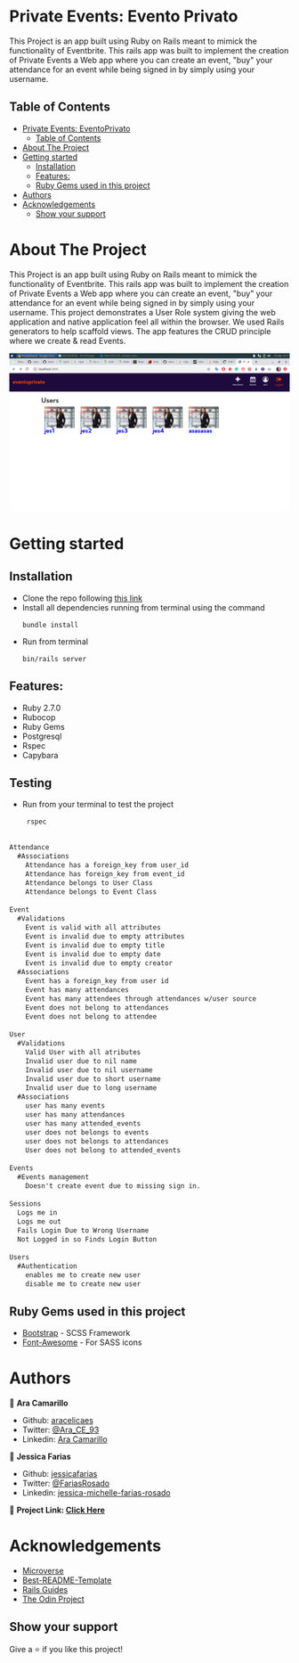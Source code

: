 <!-- PROJECT LOGO -->
# Private Events: Evento Privato
This Project is an app built using Ruby on Rails meant to mimick the functionality of Eventbrite. This rails app was built to implement the creation of Private Events a Web app where you can create an event, "buy" your attendance for an event while being signed in by simply using your username.

<!-- TABLE OF CONTENTS -->
## Table of Contents
- [Private Events: EventoPrivato](#private-events-evento-privato)
  - [Table of Contents](#table-of-contents)
- [About The Project](#about-the-project)
- [Getting started](#getting-started)
  - [Installation](#installation)
  - [Features:](#features)
  - [Ruby Gems used in this project](#ruby-gems-used-in-this-project)
- [Authors](#authors)
- [Acknowledgements](#acknowledgements)
  - [Show your support](#show-your-support)
<!-- ABOUT THE PROJECT -->
# About The Project
This Project is an app built using Ruby on Rails meant to mimick the functionality of Eventbrite. This rails app was built to implement the creation of Private Events a Web app where you can create an event, "buy" your attendance for an event while being signed in by simply using your username.
This project demonstrates a User Role system giving the web application and native application feel all within the browser. We used Rails generators to help scaffold views. The app features the CRUD principle where we create & read Events.

![screenshot](events.png)

<!-- GETTING STARTED -->
# Getting started
## Installation
* Clone the repo following [this link](https://github.com/aracelicaes/private_events)
* Install all dependencies running from terminal using the command <pre><code>bundle install
</code></pre>
* Run from terminal <pre><code>bin/rails server
</code></pre>

## Features:
* Ruby 2.7.0
* Rubocop
* Ruby Gems
* Postgresql
* Rspec
* Capybara

## Testing
* Run from your terminal to test the project<pre><code> rspec </code></pre>
<pre><code> 
Attendance
  #Associations
    Attendance has a foreign_key from user_id
    Attendance has foreign_key from event_id
    Attendance belongs to User Class
    Attendance belongs to Event Class

Event
  #Validations
    Event is valid with all attributes
    Event is invalid due to empty attributes
    Event is invalid due to empty title
    Event is invalid due to empty date
    Event is invalid due to empty creator
  #Associations
    Event has a foreign_key from user id
    Event has many attendances
    Event has many attendees through attendances w/user source
    Event does not belong to attendances
    Event does not belong to attendee

User
  #Validations
    Valid User with all atributes
    Invalid user due to nil name
    Invalid user due to nil username
    Invalid user due to short username
    Invalid user due to long username
  #Associations
    user has many events
    user has many attendances
    user has many attended_events
    user does not belongs to events
    user does not belongs to attendances
    User does not belong to attended_events

Events
  #Events management
    Doesn't create event due to missing sign in.

Sessions
  Logs me in
  Logs me out
  Fails Login Due to Wrong Username
  Not Logged in so Finds Login Button

Users
  #Authentication
    enables me to create new user
    disable me to create new user
</code></pre>

## Ruby Gems used in this project

* [Bootstrap](https://getbootstrap.com/) - SCSS Framework
* [Font-Awesome](https://fontawesome.com/) - For SASS icons

<!-- CONTACT -->
# Authors
👤 **Ara Camarillo**

- Github: [aracelicaes](https://github.com/aracelicaes)
- Twitter: [@Ara_CE_93](https://twitter.com/Ara_CE_93)
- Linkedin: [Ara Camarillo](www.linkedin.com/in/ara-camarillo)

👤 **Jessica Farias**

- Github: [jessicafarias](https://github.com/jessicafarias)
- Twitter: [@FariasRosado](https://twitter.com/FariasRosado)
- Linkedin: [jessica-michelle-farias-rosado](https://www.linkedin.com/in/jessica-michelle-farias-rosado/)

📄 **Project Link: [Click Here](https://github.com/aracelicaes/private_events)**
<!-- ACKNOWLEDGEMENTS -->
# Acknowledgements
- [Microverse](https://microverse.org)
- [Best-README-Template](https://github.com/othneildrew/Best-README-Template)
- [Rails Guides](https://guides.rubyonrails.org/)
- [The Odin Project](https://www.theodinproject.com/courses/ruby-on-rails/lessons/associations?ref=lnav)

## Show your support

Give a ⭐️ if you like this project!
